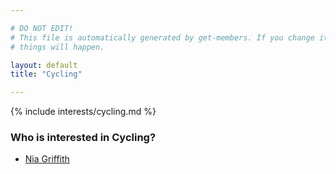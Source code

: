 ```yaml
---

# DO NOT EDIT!
# This file is automatically generated by get-members. If you change it, bad
# things will happen.

layout: default
title: "Cycling"

---
```


{% include interests/cycling.md %}

### Who is interested in Cycling?


* [Nia Griffith](/members/nia-griffith.html)
